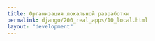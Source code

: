 ```yaml
---
title: Организация локальной разработки
permalink: django/200_real_apps/10_local.html
layout: "development"
---
```


